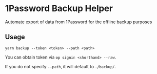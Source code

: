 # 1Password Backup Helper

Automate export of data from 1Password for the offline backup purposes

## Usage

`yarn backup --token <token> --path <path>`

You can obtain token via `op signin <shorthand> --raw`.

If you do not specify `--path`, it will default to `./backup/`.
